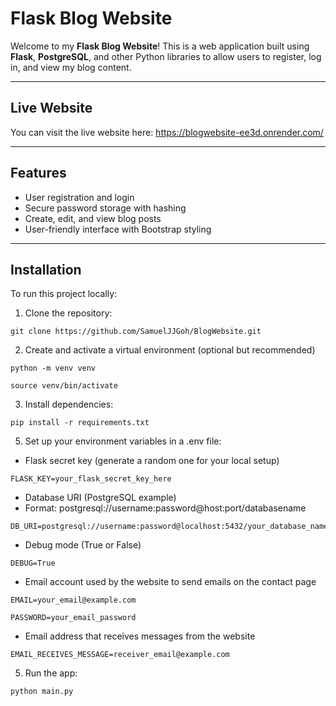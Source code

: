 # Flask Blog Website

Welcome to my **Flask Blog Website**! This is a web application built using **Flask**, **PostgreSQL**, and other Python libraries to allow users to register, log in, and view my blog content.

---

## Live Website

You can visit the live website here: https://blogwebsite-ee3d.onrender.com/

---

## Features

- User registration and login
- Secure password storage with hashing
- Create, edit, and view blog posts
- User-friendly interface with Bootstrap styling

---

## Installation

To run this project locally:

1. Clone the repository:
```
git clone https://github.com/SamuelJJGoh/BlogWebsite.git
```

2. Create and activate a virtual environment (optional but recommended)
```
python -m venv venv
```
```
source venv/bin/activate
```

3. Install dependencies:
```
pip install -r requirements.txt
```

5. Set up your environment variables in a .env file:
- Flask secret key (generate a random one for your local setup)
```
FLASK_KEY=your_flask_secret_key_here
```

- Database URI (PostgreSQL example)
- Format: postgresql://username:password@host:port/databasename
```
DB_URI=postgresql://username:password@localhost:5432/your_database_name
```

 - Debug mode (True or False)
```
DEBUG=True
```

- Email account used by the website to send emails on the contact page
```
EMAIL=your_email@example.com
```
```
PASSWORD=your_email_password
```

 - Email address that receives messages from the website
```
EMAIL_RECEIVES_MESSAGE=receiver_email@example.com
```

5. Run the app:
```
python main.py
```
